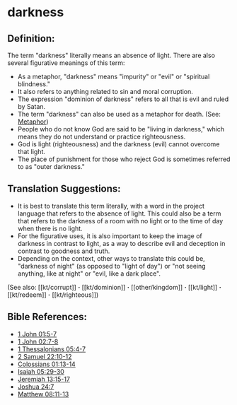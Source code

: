 # darkness #

## Definition: ##

The term "darkness" literally means an absence of light. There are also several figurative meanings of this term:

* As a metaphor, "darkness" means "impurity" or "evil" or "spiritual blindness."
* It also refers to anything related to sin and moral corruption.
* The expression "dominion of darkness" refers to all that is evil and ruled by Satan.
* The term "darkness" can also be used as a metaphor for death. (See: [Metaphor](en/ta-vol1/translate/man/figs-metaphor))
* People who do not know God are said to be "living in darkness," which means they do not understand or practice righteousness.
* God is light (righteousness) and the darkness (evil) cannot overcome that light.
* The place of punishment for those who reject God is sometimes referred to as "outer darkness."

## Translation Suggestions: ##

* It is best to translate this term literally, with a word in the project language that refers to the absence of light. This could also be a term that refers to the darkness of a room with no light or to the time of day when there is no light.
* For the figurative uses, it is also important to keep the image of darkness in contrast to light, as a way to describe evil and deception in contrast to goodness and truth.
* Depending on the context, other ways to translate this could be, "darkness of night" (as opposed to "light of day") or "not seeing anything, like at night" or "evil, like a dark place".

(See also: [[kt/corrupt]] **·** [[kt/dominion]] **·** [[other/kingdom]] **·** [[kt/light]] **·** [[kt/redeem]] **·** [[kt/righteous]])

## Bible References: ##

* [1 John 01:5-7](en/tn/1jn/help/01/05)
* [1 John 02:7-8](en/tn/1jn/help/02/07)
* [1 Thessalonians 05:4-7](en/tn/1th/help/05/04)
* [2 Samuel 22:10-12](en/tn/2sa/help/22/10)
* [Colossians 01:13-14](en/tn/col/help/01/13)
* [Isaiah 05:29-30](en/tn/isa/help/05/29)
* [Jeremiah 13:15-17](en/tn/jer/help/13/15)
* [Joshua 24:7](en/tn/jos/help/24/07)
* [Matthew 08:11-13](en/tn/mat/help/08/11)